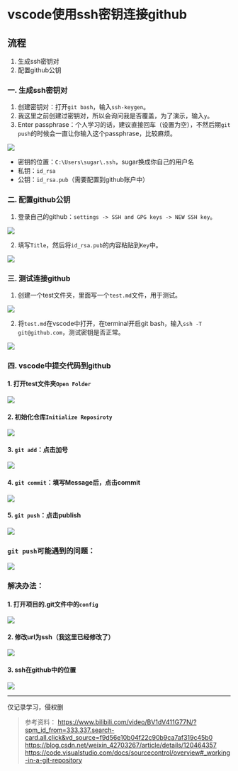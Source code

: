 # vscode使用ssh密钥连接github

## 流程
1. 生成ssh密钥对
2. 配置github公钥
   
### 一. 生成ssh密钥对
1. 创建密钥对：打开`git bash`，输入`ssh-keygen`。
2. 我这里之前创建过密钥对，所以会询问我是否覆盖，为了演示，输入`y`。
3. Enter passphrase：个人学习的话，建议直接回车（设置为空），不然后期`git push`的时候会一直让你输入这个passphrase，比较麻烦。

![](image-15.png)

- 密钥的位置：`C:\Users\sugar\.ssh`，sugar换成你自己的用户名
- 私钥：`id_rsa`
- 公钥：`id_rsa.pub`（需要配置到github账户中）

### 二. 配置github公钥
1. 登录自己的github：`settings -> SSH and GPG keys -> NEW SSH key`。

![](image-4.png)

2. 填写`Title`，然后将`id_rsa.pub`的内容粘贴到`Key`中。

![](image-11.png)

### 三. 测试连接github
1. 创建一个test文件夹，里面写一个`test.md`文件，用于测试。

![](image-13.png)

2. 将`test.md`在vscode中打开，在terminal开启git bash，输入`ssh -T git@github.com`，测试密钥是否正常。

![](image.png)

### 四. vscode中提交代码到github
#### 1. 打开test文件夹`Open Folder`

![](image-14.png)

#### 2. 初始化仓库`Initialize Reposiroty`

![](image-16.png)

#### 3. `git add`：点击加号

![](image-17.png)

#### 4. `git commit`：填写Message后，点击commit

![](image-18.png)

#### 5. `git push`：点击publish

![](image-19.png)

### **`git push`可能遇到的问题**：
  
![](image-20.png)

### 解决办法：
#### 1. 打开项目的.git文件中的`config`

 ![](image-24.png)

#### 2. 修改url为ssh（我这里已经修改了）

 ![](image-22.png)

#### 3. ssh在github中的位置

 ![](image-23.png)

---
仅记录学习，侵权删
> 参考资料：
> https://www.bilibili.com/video/BV1dV411G77N/?spm_id_from=333.337.search-card.all.click&vd_source=f9d56e10b04f22c90b9ca7af319c45b0
> https://blog.csdn.net/weixin_42703267/article/details/120464357
> https://code.visualstudio.com/docs/sourcecontrol/overview#_working-in-a-git-repository